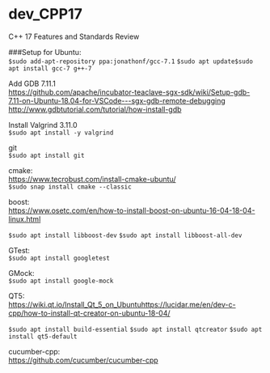 # dev_CPP17
C++ 17 Features and Standards Review

###Setup for Ubuntu:<br/>
`$sudo add-apt-repository ppa:jonathonf/gcc-7.1`
`$sudo apt update$sudo apt install gcc-7 g++-7`

Add GDB 7.11.1<br/>
https://github.com/apache/incubator-teaclave-sgx-sdk/wiki/Setup-gdb-7.11-on-Ubuntu-18.04-for-VSCode---sgx-gdb-remote-debugging<br/>
http://www.gdbtutorial.com/tutorial/how-install-gdb<br/>

Install Valgrind 3.11.0<br/>
`$sudo apt install -y valgrind`

git<br/>
`$sudo apt install git`

cmake:<br/>
https://www.tecrobust.com/install-cmake-ubuntu/<br/>
`$sudo snap install cmake --classic`

boost:<br/>
https://www.osetc.com/en/how-to-install-boost-on-ubuntu-16-04-18-04-linux.html<br/>

`$sudo apt install libboost-dev`
`$sudo apt install libboost-all-dev`

GTest:<br/>
`$sudo apt install googletest`

GMock:<br/>
`$sudo apt install google-mock`

QT5:<br/>
https://wiki.qt.io/Install_Qt_5_on_Ubuntuhttps://lucidar.me/en/dev-c-cpp/how-to-install-qt-creator-on-ubuntu-18-04/

`$sudo apt install build-essential`
`$sudo apt install qtcreator`
`$sudo apt install qt5-default`

cucumber-cpp:<br/>
https://github.com/cucumber/cucumber-cpp
